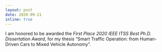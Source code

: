 ```yaml
---
layout: post
date: 2020-09-21
inline: true
---
```


I am honored to be awarded the _First Place 2020 IEEE ITSS Best Ph.D. Dissertation Award_, for my thesis “Smart Traffic Operation: from Human-Driven Cars to Mixed Vehicle Autonomy”.

